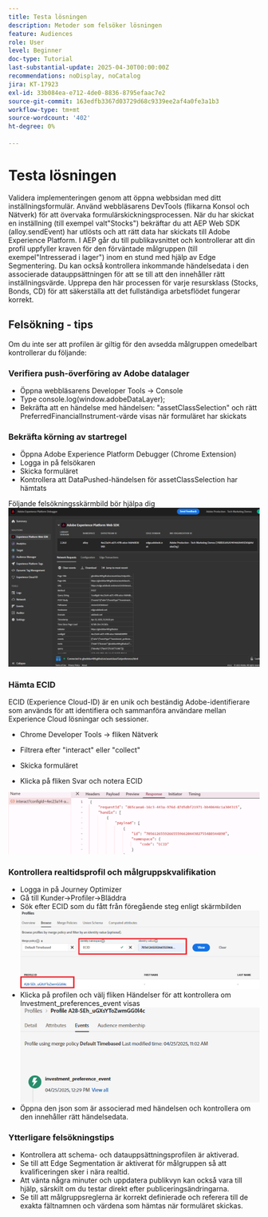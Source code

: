 ```yaml
---
title: Testa lösningen
description: Metoder som felsöker lösningen
feature: Audiences
role: User
level: Beginner
doc-type: Tutorial
last-substantial-update: 2025-04-30T00:00:00Z
recommendations: noDisplay, noCatalog
jira: KT-17923
exl-id: 33b084ea-e712-4de0-8836-8795efaac7e2
source-git-commit: 163edfb3367d03729d68c9339ee2af4a0fe3a1b3
workflow-type: tm+mt
source-wordcount: '402'
ht-degree: 0%

---
```


# Testa lösningen

Validera implementeringen genom att öppna webbsidan med ditt inställningsformulär. Använd webbläsarens DevTools (flikarna Konsol och Nätverk) för att övervaka formulärskickningsprocessen. När du har skickat en inställning (till exempel valt&quot;Stocks&quot;) bekräftar du att AEP Web SDK (alloy.sendEvent) har utlösts och att rätt data har skickats till Adobe Experience Platform. I AEP går du till publikavsnittet och kontrollerar att din profil uppfyller kraven för den förväntade målgruppen (till exempel&quot;Intresserad i lager&quot;) inom en stund med hjälp av Edge Segmentering. Du kan också kontrollera inkommande händelsedata i den associerade datauppsättningen för att se till att den innehåller rätt inställningsvärde. Upprepa den här processen för varje resursklass (Stocks, Bonds, CD) för att säkerställa att det fullständiga arbetsflödet fungerar korrekt.

## Felsökning - tips

Om du inte ser att profilen är giltig för den avsedda målgruppen omedelbart kontrollerar du följande:


### Verifiera push-överföring av Adobe datalager

* Öppna webbläsarens Developer Tools → Console
* Type console.log(window.adobeDataLayer);
* Bekräfta att en händelse med händelsen: &quot;assetClassSelection&quot; och rätt PreferredFinancialInstrument-värde visas när formuläret har skickats

### Bekräfta körning av startregel

* Öppna Adobe Experience Platform Debugger (Chrome Extension)
* Logga in på felsökaren
* Skicka formuläret
* Kontrollera att DataPushed-händelsen för assetClassSelection har hämtats

Följande felsökningsskärmbild bör hjälpa dig
![aep-debugger](assets/aep-debugger.png)

### Hämta ECID

ECID (Experience Cloud-ID) är en unik och beständig Adobe-identifierare som används för att identifiera och sammanföra användare mellan Experience Cloud lösningar och sessioner.

* Chrome Developer Tools → fliken Nätverk

* Filtrera efter &quot;interact&quot; eller &quot;collect&quot;

* Skicka formuläret
* Klicka på fliken Svar och notera ECID

![get-ecid](assets/get-ecid.png)

### Kontrollera realtidsprofil och målgruppskvalifikation

* Logga in på Journey Optimizer
* Gå till Kunder->Profiler->Bläddra
* Sök efter ECID som du fått från föregående steg enligt skärmbilden
  ![ecid-profile](assets/ecid-profile.png)
* Klicka på profilen och välj fliken Händelser för att kontrollera om Investment_preferences_event visas
  ![events-tab](assets/profile-events.png)
* Öppna den json som är associerad med händelsen och kontrollera om den innehåller rätt händelsedata.

### Ytterligare felsökningstips

* Kontrollera att schema- och datauppsättningsprofilen är aktiverad.
* Se till att Edge Segmentation är aktiverat för målgruppen så att kvalificeringen sker i nära realtid.
* Att vänta några minuter och uppdatera publikvyn kan också vara till hjälp, särskilt om du testar direkt efter publiceringsändringarna.
* Se till att målgruppsreglerna är korrekt definierade och referera till de exakta fältnamnen och värdena som hämtas när formuläret skickas.
